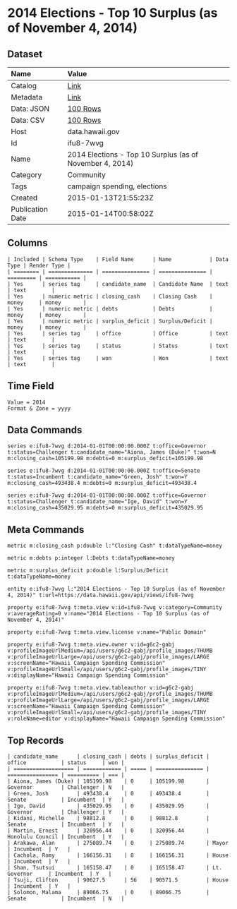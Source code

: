 # 2014 Elections - Top 10 Surplus (as of November 4, 2014)

## Dataset

| Name | Value |
| :--- | :---- |
| Catalog | [Link](https://catalog.data.gov/dataset/2014-elections-top-10-surplus-as-of-november-4-2014-ae958) |
| Metadata | [Link](https://data.hawaii.gov/api/views/ifu8-7wvg) |
| Data: JSON | [100 Rows](https://data.hawaii.gov/api/views/ifu8-7wvg/rows.json?max_rows=100) |
| Data: CSV | [100 Rows](https://data.hawaii.gov/api/views/ifu8-7wvg/rows.csv?max_rows=100) |
| Host | data.hawaii.gov |
| Id | ifu8-7wvg |
| Name | 2014 Elections - Top 10 Surplus (as of November 4, 2014) |
| Category | Community |
| Tags | campaign spending, elections |
| Created | 2015-01-13T21:55:23Z |
| Publication Date | 2015-01-14T00:58:02Z |

## Columns

```ls
| Included | Schema Type    | Field Name      | Name            | Data Type | Render Type |
| ======== | ============== | =============== | =============== | ========= | =========== |
| Yes      | series tag     | candidate_name  | Candidate Name  | text      | text        |
| Yes      | numeric metric | closing_cash    | Closing Cash    | money     | money       |
| Yes      | numeric metric | debts           | Debts           | money     | money       |
| Yes      | numeric metric | surplus_deficit | Surplus/Deficit | money     | money       |
| Yes      | series tag     | office          | Office          | text      | text        |
| Yes      | series tag     | status          | Status          | text      | text        |
| Yes      | series tag     | won             | Won             | text      | text        |
```

## Time Field

```ls
Value = 2014
Format & Zone = yyyy
```

## Data Commands

```ls
series e:ifu8-7wvg d:2014-01-01T00:00:00.000Z t:office=Governor t:status=Challenger t:candidate_name="Aiona, James (Duke)" t:won=N m:closing_cash=105199.98 m:debts=0 m:surplus_deficit=105199.98

series e:ifu8-7wvg d:2014-01-01T00:00:00.000Z t:office=Senate t:status=Incumbent t:candidate_name="Green, Josh" t:won=Y m:closing_cash=493438.4 m:debts=0 m:surplus_deficit=493438.4

series e:ifu8-7wvg d:2014-01-01T00:00:00.000Z t:office=Governor t:status=Challenger t:candidate_name="Ige, David" t:won=Y m:closing_cash=435029.95 m:debts=0 m:surplus_deficit=435029.95
```

## Meta Commands

```ls
metric m:closing_cash p:double l:"Closing Cash" t:dataTypeName=money

metric m:debts p:integer l:Debts t:dataTypeName=money

metric m:surplus_deficit p:double l:Surplus/Deficit t:dataTypeName=money

entity e:ifu8-7wvg l:"2014 Elections - Top 10 Surplus (as of November 4, 2014)" t:url=https://data.hawaii.gov/api/views/ifu8-7wvg

property e:ifu8-7wvg t:meta.view v:id=ifu8-7wvg v:category=Community v:averageRating=0 v:name="2014 Elections - Top 10 Surplus (as of November 4, 2014)"

property e:ifu8-7wvg t:meta.view.license v:name="Public Domain"

property e:ifu8-7wvg t:meta.view.owner v:id=g6c2-gabj v:profileImageUrlMedium=/api/users/g6c2-gabj/profile_images/THUMB v:profileImageUrlLarge=/api/users/g6c2-gabj/profile_images/LARGE v:screenName="Hawaii Campaign Spending Commission" v:profileImageUrlSmall=/api/users/g6c2-gabj/profile_images/TINY v:displayName="Hawaii Campaign Spending Commission"

property e:ifu8-7wvg t:meta.view.tableauthor v:id=g6c2-gabj v:profileImageUrlMedium=/api/users/g6c2-gabj/profile_images/THUMB v:profileImageUrlLarge=/api/users/g6c2-gabj/profile_images/LARGE v:screenName="Hawaii Campaign Spending Commission" v:profileImageUrlSmall=/api/users/g6c2-gabj/profile_images/TINY v:roleName=editor v:displayName="Hawaii Campaign Spending Commission"
```

## Top Records

```ls
| candidate_name      | closing_cash | debts | surplus_deficit | office           | status     | won | 
| =================== | ============ | ===== | =============== | ================ | ========== | === | 
| Aiona, James (Duke) | 105199.98    | 0     | 105199.98       | Governor         | Challenger | N   | 
| Green, Josh         | 493438.4     | 0     | 493438.4        | Senate           | Incumbent  | Y   | 
| Ige, David          | 435029.95    | 0     | 435029.95       | Governor         | Challenger | Y   | 
| Kidani, Michelle    | 98812.8      | 0     | 98812.8         | Senate           | Incumbent  | Y   | 
| Martin, Ernest      | 320956.44    | 0     | 320956.44       | Honolulu Council | Incumbent  | Y   | 
| Arakawa, Alan       | 275089.74    | 0     | 275089.74       | Mayor            | Incumbent  | Y   | 
| Cachola, Romy       | 166156.31    | 0     | 166156.31       | House            | Incumbent  | Y   | 
| Shan, Tsutsui       | 165158.47    | 0     | 165158.47       | Lt. Governor     | Incumbent  | Y   | 
| Tsuji, Clifton      | 90627.5      | 56    | 90571.5         | House            | Incumbent  | Y   | 
| Solomon, Malama     | 89066.75     | 0     | 89066.75        | Senate           | Incumbent  | N   | 
```